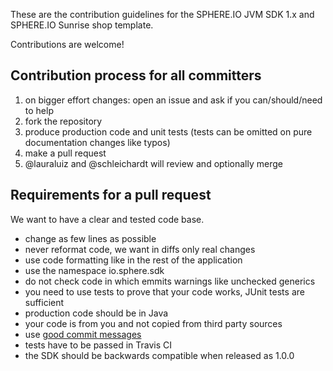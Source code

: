 These are the contribution guidelines for the SPHERE.IO JVM SDK 1.x and SPHERE.IO Sunrise shop template.

Contributions are welcome!

## Contribution process for all committers

1. on bigger effort changes: open an issue and ask if you can/should/need to help
1. fork the repository
1. produce production code and unit tests (tests can be omitted on pure documentation changes like typos)
1. make a pull request
1. @lauraluiz and @schleichardt will review and optionally merge

## Requirements for a pull request

We want to have a clear and tested code base.

* change as few lines as possible
* never reformat code, we want in diffs only real changes
* use code formatting like in the rest of the application
* use the namespace io.sphere.sdk
* do not check code in which emmits warnings like unchecked generics
* you need to use tests to prove that your code works, JUnit tests are sufficient
* production code should be in Java
* your code is from you and not copied from third party sources
* use [good commit messages](http://tbaggery.com/2008/04/19/a-note-about-git-commit-messages.html)
* tests have to be passed in Travis CI
* the SDK should be backwards compatible when released as 1.0.0